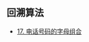 
## 回溯算法
- [17. 电话号码的字母组合](https://leetcode.cn/problems/letter-combinations-of-a-phone-number/description/)